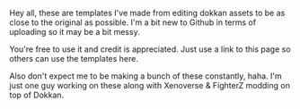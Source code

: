 Hey all, these are templates I've made from editing dokkan assets to be as close to the original as possible. I'm a bit new to Github in terms of uploading so it may be a bit messy.


You're free to use it and credit is appreciated. Just use a link to this page so others can use the templates here. 


Also don't expect me to be making a bunch of these constantly, haha. I'm just one guy working on these along with Xenoverse & FighterZ modding on top of Dokkan. 

